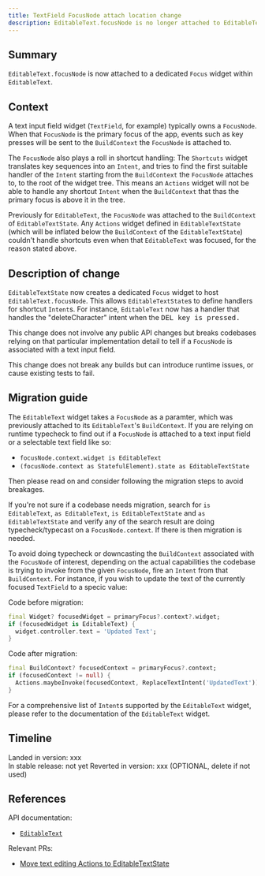 ```yaml
---
title: TextField FocusNode attach location change
description: EditableText.focusNode is no longer attached to EditableTextState's BuildContext
---
```


## Summary

`EditableText.focusNode` is now attached to a dedicated `Focus` widget within
`EditableText`.

## Context

A text input field widget (`TextField`, for example) typically owns a `FocusNode`.
When that `FocusNode` is the primary focus of the app, events such as key presses 
will be sent to the `BuildContext` the `FocusNode` is attached to. 

The `FocusNode` also plays a roll in shortcut handling: The `Shortcuts` widget 
translates key sequences into an `Intent`, and tries to find the first suitable 
handler of the `Intent` starting from the `BuildContext` the `FocusNode` attaches 
to, to the root of the widget tree. This means an `Actions` widget will not be able
to handle any shortcut `Intent` when the `BuildContext` that thas the primary
focus is above it in the tree.

Previously for `EditableText`, the `FocusNode` was attached to the `BuildContext`
of `EditableTextState`. Any `Actions` widget defined in `EditableTextState` (which 
will be inflated below the `BuildContext` of the `EditableTextState`) couldn't 
handle shortcuts even when that `EditableText` was focused, for the reason stated 
above.

## Description of change

`EditableTextState` now creates a dedicated `Focus` widget to host `EditableText.focusNode`.
This allows `EditableTextState`s to define handlers for shortcut `Intent`s. For 
instance, `EditableText` now has a handler that handles the "deleteCharacter" intent
when the <kbd>DEL<kbd> key is pressed.

This change does not involve any public API changes but breaks codebases relying on 
that particular implementation detail to tell if a `FocusNode` is associated with a
text input field.

This change does not break any builds but can introduce runtime issues, or
cause existing tests to fail.

## Migration guide

The `EditableText` widget takes a `FocusNode` as a paramter, which was
previously attached to its `EditableText`'s `BuildContext`. If you are relying
on runtime typecheck to find out if a `FocusNode` is attached to a text input
field or a selectable text field like so:

- `focusNode.context.widget is EditableText`
- `(focusNode.context as StatefulElement).state as EditableTextState`

Then please read on and consider following the migration steps to avoid breakages.

If you're not sure if a codebase needs migration, search for `is EditableText`,
`as EditableText`, `is EditableTextState` and `as EditableTextState` and verify
any of the search result are doing typecheck/typecast on a `FocusNode.context`.
If there is then migration is needed.

To avoid doing typecheck or downcasting the `BuildContext` associated with the
`FocusNode` of interest, depending on the actual capabilities the codebase is
trying to invoke from the given `FocusNode`, fire an `Intent` from that
`BuildContext`. For instance, if you wish to update the text of the currently focused
`TextField` to a specic value:

Code before migration:

<!-- skip -->
```dart
final Widget? focusedWidget = primaryFocus?.context?.widget;
if (focusedWidget is EditableText) {
  widget.controller.text = 'Updated Text';
}
```

Code after migration:

<!-- skip -->
```dart
final BuildContext? focusedContext = primaryFocus?.context;
if (focusedContext != null) {
  Actions.maybeInvoke(focusedContext, ReplaceTextIntent('UpdatedText'));
}
```

For a comprehensive list of `Intent`s supported by the `EditableText` widget,
please refer to the documentation of the `EditableText` widget.

## Timeline

Landed in version: xxx<br>
In stable release: not yet
Reverted in version: xxx  (OPTIONAL, delete if not used)

## References

API documentation:

* [`EditableText`][]

Relevant PRs:

* [Move text editing Actions to EditableTextState][]

[`EditableText`]: https://master-api.flutter.dev/flutter/widgets/EditableText-class.html
[Move text editing Actions to EditableTextState]: {{site.github}}/flutter/flutter/pull/90684


